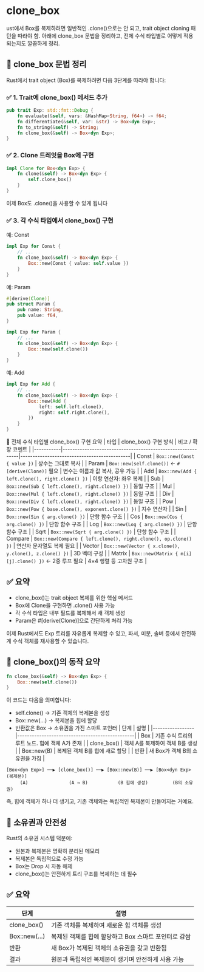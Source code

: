 # clone_box

ust에서 Box<dyn Trait>를 복제하려면 일반적인 .clone()으로는 안 되고, trait object cloning 패턴을 따라야 함.
아래에 clone_box 문법을 정리하고, 전체 수식 타입별로 어떻게 적용되는지도 깔끔하게 정리.

## 🧠 clone_box 문법 정리
Rust에서 trait object (Box<dyn Exp>)를 복제하려면 다음 3단계를 따라야 합니다:

### ✅ 1. Trait에 clone_box() 메서드 추가
```rust
pub trait Exp: std::fmt::Debug {
    fn evaluate(&self, vars: &HashMap<String, f64>) -> f64;
    fn differentiate(&self, var: &str) -> Box<dyn Exp>;
    fn to_string(&self) -> String;
    fn clone_box(&self) -> Box<dyn Exp>;
}
```


### ✅ 2. Clone 트레잇을 Box<dyn Exp>에 구현
```rust
impl Clone for Box<dyn Exp> {
    fn clone(&self) -> Box<dyn Exp> {
        self.clone_box()
    }
}
```

이제 Box<dyn Exp>도 .clone()을 사용할 수 있게 됩니다


### ✅ 3. 각 수식 타입에서 clone_box() 구현
예: Const
```rust
impl Exp for Const {
    // ...
    fn clone_box(&self) -> Box<dyn Exp> {
        Box::new(Const { value: self.value })
    }
}
```

예: Param
```rust
#[derive(Clone)]
pub struct Param {
    pub name: String,
    pub value: f64,
}

impl Exp for Param {
    // ...
    fn clone_box(&self) -> Box<dyn Exp> {
        Box::new(self.clone())
    }
}
```

예: Add
```rust
impl Exp for Add {
    // ...
    fn clone_box(&self) -> Box<dyn Exp> {
        Box::new(Add {
            left: self.left.clone(),
            right: self.right.clone(),
        })
    }
}
```


🧩 전체 수식 타입별 clone_box() 구현 요약
| 타입      | clone_box() 구현 방식                                      | 비고 / 확장 코멘트                          |
|-----------|------------------------------------------------------------|---------------------------------------------|
| Const     | `Box::new(Const { value })`                                | 상수는 그대로 복사                          |
| Param     | `Box::new(self.clone())` ← `#[derive(Clone)]` 필요         | 변수는 이름과 값 복사, 공유 가능            |
| Add       | `Box::new(Add { left.clone(), right.clone() })`            | 이항 연산자: 좌우 복제                      |
| Sub       | `Box::new(Sub { left.clone(), right.clone() })`            | 동일 구조                                   |
| Mul       | `Box::new(Mul { left.clone(), right.clone() })`            | 동일 구조                                   |
| Div       | `Box::new(Div { left.clone(), right.clone() })`            | 동일 구조                                   |
| Pow       | `Box::new(Pow { base.clone(), exponent.clone() })`         | 지수 연산자                                 |
| Sin       | `Box::new(Sin { arg.clone() })`                            | 단항 함수 구조                              |
| Cos       | `Box::new(Cos { arg.clone() })`                            | 단항 함수 구조                              |
| Log       | `Box::new(Log { arg.clone() })`                            | 단항 함수 구조                              |
| Sqrt      | `Box::new(Sqrt { arg.clone() })`                           | 단항 함수 구조                              |
| Compare   | `Box::new(Compare { left.clone(), right.clone(), op.clone() })` | 연산자 문자열도 복제 필요              |
| Vector    | `Box::new(Vector { x.clone(), y.clone(), z.clone() })`     | 3D 벡터 구성                                |
| Matrix    | `Box::new(Matrix { m[i][j].clone() })` ← 2중 루프 필요     | 4×4 행렬 등 고차원 구조                    |


## ✅ 요약
- clone_box()는 trait object 복제를 위한 핵심 메서드
- Box<dyn Exp>에 Clone을 구현하면 .clone() 사용 가능
- 각 수식 타입은 내부 필드를 복제해서 새 객체 생성
- Param은 #[derive(Clone)]으로 간단하게 처리 가능

이제 Rust에서도 Exp 트리를 자유롭게 복제할 수 있고,
파서, 미분, 솔버 등에서 안전하게 수식 객체를 재사용할 수 있습니다.


## 🧠 clone_box()의 동작 요약
```rust
fn clone_box(&self) -> Box<dyn Exp> {
    Box::new(self.clone())
}
```

이 코드는 다음을 의미합니다:
- self.clone() → 기존 객체의 복제본을 생성
- Box::new(...) → 복제본을 힙에 할당
- 반환값은 Box<dyn Exp> → 소유권을 가진 스마트 포인터
| 단계            | 설명                                           |
|-----------------|------------------------------------------------|
| Box<dyn Exp>    | 기존 수식 트리의 루트 노드. 힙에 객체 A가 존재 |
| clone_box()     | 객체 A를 복제하여 객체 B를 생성                |
| Box::new(B)     | 복제된 객체 B를 힙에 새로 할당                 |
| 반환            | 새 Box<dyn Exp>가 객체 B의 소유권을 가짐       |


```
[Box<dyn Exp>] ──▶ [clone_box()] ──▶ [Box::new(B)] ──▶ [Box<dyn Exp> (복제본)]
     (A)               (A → B)           (B 힙에 생성)         (B의 소유권)
```

즉, 힙에 객체가 하나 더 생기고,
기존 객체와는 독립적인 복제본이 만들어지는 거예요.

## 🔐 소유권과 안전성
Rust의 소유권 시스템 덕분에:
- 원본과 복제본은 명확히 분리된 메모리
- 복제본은 독립적으로 수정 가능
- Box<dyn Exp>는 Drop 시 자동 해제
- clone_box()는 안전하게 트리 구조를 복제하는 데 필수

## ✅ 요약
| 단계           | 설명                                                   |
|----------------|--------------------------------------------------------|
| clone_box()    | 기존 객체를 복제하여 새로운 힙 객체를 생성             |
| Box::new(...)  | 복제된 객체를 힙에 할당하고 Box 스마트 포인터로 감쌈   |
| 반환           | 새 Box<dyn Exp>가 복제된 객체의 소유권을 갖고 반환됨   |
| 결과           | 원본과 독립적인 복제본이 생기며 안전하게 사용 가능     |


